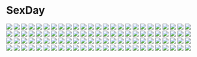 # SexDay
![](https://konachan.com/image/5e0d9bf0e70412c54c4691ebecb4b141/Konachan.com%20-%20214506%20animal%20bat%20bicolored_eyes%20blonde_hair%20blush%20breasts%20fang%20long_hair%20nude%20syroh%20tagme_%28character%29%20third-party_edit%20towel.jpg)
![](https://konachan.com/image/f80ae7145f3cac2cdd8741779a582c28/Konachan.com%20-%20291511%20blue_hair%20close%20drink%20food%20fruit%20kotonoha_aoi%20long_hair%20ominaeshi%20orange_%28fruit%29%20red_eyes%20school_uniform%20voiceroid.jpg)
![](https://konachan.com/jpeg/64238b40ad3ae5724a2f10dec7b44635/Konachan.com%20-%20288449%202girls%20bandaid%20cropped%20headdress%20mika_pikazo%20nurse%20original%20pink_hair%20ponytail%20red_eyes%20short_hair%20twins%20waifu2x%20wristwear.jpg)
![](https://konachan.com/jpeg/70280dbbbfde2fbc7aabdb4f94b005ed/Konachan.com%20-%20272192%20aqua_eyes%20blonde_hair%20blush%20breast_hold%20breasts%20choker%20game_cg%20long_hair%20nipples%20nude%20ponytail%20pussy%20thighhighs%20uncensored%20wanaca%20wristwear.jpg)
![](https://konachan.com/image/363427bfac0353566346a04f2feafe6f/Konachan.com%20-%20198838%20ass%20barefoot%20black_hair%20dress%20erect_nipples%20hestia_%28danmachi%29%20long_hair%20no_bra%20panties%20see_through%20torisan%20twintails%20underwear.jpg)
![](https://konachan.com/jpeg/e1abb1e61a5c9f87ae58441a297e03b6/Konachan.com%20-%20182181%20animal_ears%20hagimura_suzu%20igarashi_kaede%20seitokai_yakuindomo%20uomi.jpg)
![](https://konachan.com/jpeg/6ca2ca9c9e7ae6f6f60c41a01ea31926/Konachan.com%20-%20272424%20armor%20game_cg%20mirror_%28game%29%20purple_eyes%20purple_hair%20samurai%20tagme_%28artist%29%20warrior_ketsuno_ana%20weapon.jpg)
![](https://konachan.com/image/17a6450fe482b11af3799e63b170e992/Konachan.com%20-%20179678%20animal_ears%20bed%20bell%20blush%20bra%20breasts%20catgirl%20cleavage%20long_hair%20music%20original%20panties%20pink_hair%20red_eyes%20ribbons%20stockings%20tail%20underwear%20wristwear.jpg)
![](https://konachan.com/image/d540eb67a7a0616800fa160ab169910a/Konachan.com%20-%20280740%20black_hair%20bow%20flowers%20original%20rolua%20school_uniform%20short_hair%20tears%20yellow_eyes.jpg)
![](https://konachan.com/jpeg/121ffaf6605bb0c011c5619f8d437e4a/Konachan.com%20-%20268871%20anthropomorphism%20blonde_hair%20blush%20breasts%20close%20cum%20green_eyes%20kantai_collection%20lolicept%20long_hair%20nipples%20sex%20shirt_lift%20twintails%20wet.jpg)
![](https://konachan.com/image/e5ac6e8e3e22c7a4a78f4425a03cb7f7/Konachan.com%20-%20154393%20black_hair%20blood%20blue_eyes%20gloves%20katana%20long_hair%20original%20ribbons%20scarf%20skirt%20sword%20thighhighs%20tokiti%20weapon.jpg)
![](https://konachan.com/image/d9e8515f58f5727836f39dfea92e49d2/Konachan.com%20-%20205686%20dlsite.com%20elle_sweet%20original%20refeia.jpg)
![](https://konachan.com/image/bee3f524d0e2ea26429574085f5d9ec2/Konachan.com%20-%20105412%20animal_ears%20hat%20inubashiri_momiji%20junwool%20red_eyes%20touhou%20tree%20water%20waterfall%20wolfgirl.jpg)
![](https://konachan.com/image/b8e4b5cf9353915ff9d18a65b5a86149/Konachan.com%20-%2076303%20akiyama_mio%20hajime%20hirasawa_yui%20k-on%21%20manabe_nodoka%20school_uniform%20tainaka_ritsu.jpg)
![](https://konachan.com/image/8a4de98b98280bb797dfae6f0f6f14ee/Konachan.com%20-%20219594%20aliasing%20lee_%28saraki%29%20original%20saraki.jpg)
![](https://konachan.com/image/9d627db31a9f21f572edaf2a00c40230/Konachan.com%20-%20194864%20blush%20breasts%20censored%20mont_tadashi%20no_bra%20nopan%20original%20purple_eyes%20purple_hair%20pussy%20shirt_lift%20short_hair%20skirt%20spread_legs%20wet.jpg)
![](https://konachan.com/image/d1ba5acaaf4c897037a77206735dc6e3/Konachan.com%20-%20253830%20drink%20erect_nipples%20fate_%28series%29%20flowers%20horns%20kimono%20ljs35795%20moon%20navel%20night%20purple_eyes%20purple_hair%20sake%20short_hair%20sky%20thighhighs%20wet.jpg)
![](https://konachan.com/image/3e5ca73e4828168e5f411515d163112c/Konachan.com%20-%2013484%20calendar%20daidouji_tomoyo%20food%20fruit%20kinomoto_sakura%20li_syaoran%20mihara_chiharu%20moonknives%20sasaki_rika%20swimsuit%20watermelon%20yanagisawa_naoko.jpg)
![](https://konachan.com/jpeg/2f34b4000d63a52b7f528939e14dfc98/Konachan.com%20-%2095790%20anekano%20aqua_eyes%20breasts%20brown_hair%20chococo%20game_cg%20moo_%28umineko%29%20nipples%20noyama_tsubaki%20nude%20towel.jpg)
![](https://konachan.com/image/c242721cbf890976beae7259d5ef3d7b/Konachan.com%20-%20151411%20animal_ears%20apple%20brown_hair%20food%20fruit%20horo%20kawakami_rokkaku%20necklace%20ookami_to_koushinryou%20red_eyes%20tail.jpg)
![](https://konachan.com/image/c149dc3cfdb11c4a86b7af21e88ec2de/Konachan.com%20-%2026755%20blood_%28anime%29%20haji%20otonashi_saya.jpg)
![](https://konachan.com/image/9ef0b9bf8627a99ba457a2c8806a6119/Konachan.com%20-%2023098%20adumi_tohru.jpg)
![](https://konachan.com/jpeg/a49648e7584abb5836d0a6f1a912b2ca/Konachan.com%20-%20305720%20angel%20barefoot%20denki_ryu%20dress%20halo%20lolita_fashion%20original%20polychromatic%20ribbons%20twintails%20wings.jpg)
![](https://konachan.com/jpeg/c741d7aebf7071021eac00952060c370/Konachan.com%20-%20247031%20brown_hair%20flowers%20original%20short_hair%20spencer_sais%20wings.jpg)
![](https://konachan.com/jpeg/cb2a5a2ccf90619b32ffb3f1e1635adb/Konachan.com%20-%20108787%20blush%20breast_hold%20dengeki_daisy%20kurebayashi_teru%20monochrome%20necklace%20third-party_edit.jpg)
![](https://konachan.com/image/a9739e59f7aeb46c06d29b6a1700f696/Konachan.com%20-%20145359%20kamisama_no_memo_chou%20shionji_yuuko.jpg)
![](https://konachan.com/image/274ba3794aa544211e5ff4a8c6cc9252/Konachan.com%20-%2041136%20shinkyoku_soukai_polyphonica.jpg)
![](https://konachan.com/jpeg/23d4a4cffa1a57e4ebfbd261dbf32918/Konachan.com%20-%20248882%20aliasing%20ass%20blush%20breasts%20brown_hair%20kekemotsu%20original%20short_hair%20sideboob%20undressing%20white.jpg)
![](https://konachan.com/jpeg/69044ca3c37e597d3ca451cbd9cf9226/Konachan.com%20-%2084518%20brown_eyes%20brown_hair%20close%20logo%20misaka_mikoto%20school_uniform%20short_hair%20to_aru_kagaku_no_railgun%20to_aru_majutsu_no_index%20transparent%20vector.jpg)
![](https://konachan.com/jpeg/1f6075dcceb3bd14f38e7411fd9d3dfe/Konachan.com%20-%20154423%20aaaa%20breasts%20brown_eyes%20nipples%20no_bra%20white.jpg)
![](https://konachan.com/jpeg/689ac28f0fb7ba1fc43fd22739f8c0b8/Konachan.com%20-%2069888%20baka_to_test_to_shoukanjuu%20blush%20himeji_mizuki%20pink%20pink_hair%20school_uniform%20vector.jpg)
![](https://konachan.com/image/d70f5d397c531c8dbe965e556182ca7b/Konachan.com%20-%20107678%20all_male%20aqua_eyes%20blonde_hair%20kagamine_len%20len_append%20male%20vocaloid.jpg)
![](https://konachan.com/image/7010eecdf0d2744e0ca785e1e50730cd/Konachan.com%20-%20187710%20card_captor_sakura%20clouds%20gloves%20kinomoto_sakura%20moai%20petals%20wand.jpg)
![](https://konachan.com/image/48af40bd3c6e9f70537c7c12155b2e94/Konachan.com%20-%20178754%20green_hair%20gumi%20headphones%20inco_%28mini%29%20phone%20socks%20vocaloid.jpg)
![](https://konachan.com/jpeg/73275a35ea5b26165e96b5ad67853ec3/Konachan.com%20-%20239532%20brown_eyes%20brown_hair%20headband%20ragho_no_erika%20school_uniform%20short_hair%20skirt%20suzumiya_haruhi%20suzumiya_haruhi_no_yuutsu%20white.jpg)
![](https://konachan.com/image/a356867e4115b8afe5feea972665b2e4/Konachan.com%20-%20184979%20akame_ga_kill%21%20blush%20breasts%20mine_%28akame_ga_kill%21%29%20navel%20nipples%20panties%20pink_eyes%20pink_hair%20to_kichiro%20topless%20twintails%20underwear.jpg)
![](https://konachan.com/jpeg/133642239caf43cf0c9d73274ad7dbae/Konachan.com%20-%20211062%20anthropomorphism%20boat%20capura_lin%20fireworks%20japanese_clothes%20lolita_fashion%20pink_hair%20ponytail%20red_eyes%20sergestid_shrimp_in_tungkang%20waifu2x%20xuan_ying.jpg)
![](https://konachan.com/image/d89a33ac120167eda1ec8ee4e2022ec4/Konachan.com%20-%20119745%20black_hair%20dress%20green_eyes%20hanno%20headband%20long_hair%20original%20tagme.jpg)
![](https://konachan.com/jpeg/cf541f792c5c82841950796585b48878/Konachan.com%20-%20219425%20blush%20bow%20brown_hair%20candy%20fan%20festival%20fireworks%20green_eyes%20kantoku%20long_hair%20purple_eyes%20red_eyes%20scan%20short_hair%20summer%20twintails%20watermark%20yukata.jpg)
![](https://konachan.com/image/0bf2341d06fa1353a7b06b060128e9f8/Konachan.com%20-%2030799%20apron%20bloomers%20capcom%20flat_chest%20green_eyes%20headband%20hibiki_misora%20ishihara_yuuji%20red_hair%20rockman%20short_hair%20thighhighs%20waitress%20zettai_ryouiki.jpg)
![](https://konachan.com/jpeg/43481a9c063fa014ea44b4213b0bb3bc/Konachan.com%20-%20223269%20blush%20boots%20breasts%20demon%20game_cg%20garter%20gloves%20horns%20long_hair%20nipples%20nopan%20red_eyes%20succubus%20tail%20thighhighs%20torn_clothes%20wanaca%20winged_cloud%20wings.jpg)
![](https://konachan.com/image/62c968c7c35b5fe043fa1694d68d1deb/Konachan.com%20-%20137861%202girls%20original%20pinkwaters%20shoujo_ai%20tagme.jpg)
![](https://konachan.com/image/2c417913a5aafb7e328a4981c6191766/Konachan.com%20-%2025687%20all_male%20black_hair%20headband%20male%20mask%20momochi_zabuza%20naruto%20sword%20tattoo%20weapon.jpg)
![](https://konachan.com/jpeg/4820e572e69905763cf29da89012145b/Konachan.com%20-%20159661%20hatsune_miku%20hewsack%20league_of_legends%20sona_buvelle%20vocaloid.jpg)
![](https://konachan.com/image/11dc66b101ebe78aa1ec873c0d054b86/Konachan.com%20-%2054923%20ayanami_rei%20bikini%20ikari_shinji%20makinami_mari_illustrious%20nagisa_kaworu%20neon_genesis_evangelion%20soryu_asuka_langley%20swimsuit.jpg)
![](https://konachan.com/jpeg/d6f3599cedc3859f1c6e2c55c1d18ca5/Konachan.com%20-%20229471%20aqua_eyes%20ass%20blush%20bra%20game_cg%20kimi_to_yumemishi%20laplacian%20long_hair%20nishizaki_yui%20panties%20red_hair%20shimofuri%20underwear%20undressing.jpg)
![](https://konachan.com/image/27312fb9d35c2f4721b902d567dcfcc1/Konachan.com%20-%20178917%20bandaid%20blue_hair%20boots%20braids%20graffiti%20gun%20jinx_%28league_of_legends%29%20kimura_daisuke%20league_of_legends%20long_hair%20red_eyes%20shorts%20weapon.jpg)
![](https://konachan.com/jpeg/8635389b27b7163a0d44221e5040b23b/Konachan.com%20-%20149802%20game_cg%20navel_%28company%29%20suzuhira_hiro%20tsuki_ni_yorisou_otome_no_sahou%20ursule_fleur_jeanmaire.jpg)
![](https://konachan.com/image/db9e0806fa17e3b052056eb9cf0de411/Konachan.com%20-%2040283%20seto_no_hanayome%20seto_san.jpg)
![](https://konachan.com/image/8e08eb03ca964a6fc9b6e350b5d31838/Konachan.com%20-%20307342%20blonde_hair%20blue_eyes%20breasts%20choker%20cleavage%20close%20headband%20long_hair%20nori_tamago%20parody%20sailor_moon%20school_uniform%20tsukino_usagi%20twintails.jpg)
![](https://konachan.com/image/2bd329b2cadbb9fd814c7aef7e43fba8/Konachan.com%20-%20260744%20blonde_hair%20bow%20breasts%20brown_eyes%20brown_hair%20flowers%20hat%20koissa%20long_hair%20maribel_han%20necklace%20petals%20pink_hair%20purple_eyes%20short_hair%20touhou%20tree.jpg)
![](https://konachan.com/image/dc09da165037c6f4f2dfb69dce0582b8/Konachan.com%20-%20296735%20blush%20bow%20building%20city%20clouds%20drink%20long_hair%20original%20pink_eyes%20skirt%20sky%20water%20yumesaki.jpg)
![](https://konachan.com/jpeg/631687d191b6154a95ae21291ecda6e2/Konachan.com%20-%20179938%20aldehyde%20barefoot%20breasts%20brown_eyes%20brown_hair%20couch%20drink%20moonshiner%20navel%20nipples%20original%20panties%20short_hair%20topless%20towel%20underwear.jpg)
![](https://konachan.com/image/78b01b3ea2d0a8563740bf90d6913c14/Konachan.com%20-%20195730%20black_hair%20blush%20breasts%20gray_eyes%20long_hair%20navel%20nipples%20open_shirt%20original%20rand_%28artist%29.jpg)
![](https://konachan.com/image/335d8bc972885fe64e3d2cb8e964eb3f/Konachan.com%20-%20204130%20blush%20bra%20drink%20erect_nipples%20original%20panties%20pink_eyes%20rain%20rankiryuu%20see_through%20short_hair%20skirt%20tie%20underwear%20water%20wet%20white_hair.jpg)
![](https://konachan.com/jpeg/038ee8116bb717a0a1857fb845d876ab/Konachan.com%20-%20199395%20blue_eyes%20blush%20breasts%20brown_hair%20censored%20cum%20game_cg%20long_hair%20navel%20nipples%20nude%20penis%20purple_eyes%20pussy%20ribbons%20sex%20takatou_risa%20twintails%20wink.jpg)
![](https://konachan.com/image/8ecf53c4aa36b7a1db11686bd482dd77/Konachan.com%20-%20265401%20black_hair%20brown_eyes%20dress%20nasu%20original%20scenic%20shade%20short_hair%20stairs%20tree.jpg)
![](https://konachan.com/image/1bf2bbe701ee6932490a5facca7454b2/Konachan.com%20-%205747%20battle_club%20panties%20underwear.jpg)
![](https://konachan.com/image/9615216ff4e8ba1d3273ceebe6e734a4/Konachan.com%20-%2083143%20kagamine_len%20kagamine_rin%20male%20vocaloid.jpg)
![](https://konachan.com/jpeg/8f5add6d453088f5f293225a9a3eb0a0/Konachan.com%20-%2061731%20alisa_bannings%20amy_limiette%20arf%20chrono_harlaown%20fate_testarossa%20lindy_harlaown%20shamal%20signum%20takamachi_nanoha%20vita%20yagami_hayate%20yuuno_scrya%20zafira.jpg)
![](https://konachan.com/image/b18b2858b5e90f4983f6a727ec3248a7/Konachan.com%20-%20263263%20anus%20ass%20blonde_hair%20blush%20book%20bra%20computer%20cum%20kneehighs%20long_hair%20mjn%20open_shirt%20panties%20panty_pull%20pubic_hair%20pussy%20skirt%20uncensored%20underwear.jpg)
![](https://konachan.com/jpeg/1fd2efd07e0d6e1e376d616c45bf0fcd/Konachan.com%20-%20132973%20blush%20breasts%20cropped%20cube%20kantoku%20loli%20nipples%20nude%20pink_hair%20ribbons%20scan%20your_diary%20yua.jpg)
![](https://konachan.com/image/8d2583fa43e475f84b85279edaaac5fb/Konachan.com%20-%20245913%20chain%20elbow_gloves%20gloves%20hatsune_miku%20long_hair%20tagme_%28artist%29%20tears%20twintails%20vocaloid%20water.jpg)
![](https://konachan.com/jpeg/e585345a986a90a110688496732837d6/Konachan.com%20-%2089638%20bed%20blood%20blue_hair%20blush%20bra%20breasts%20censored%20furukawa_yui%20game_cg%20kuroya_shinobu%20nipples%20penis%20pussy%20sex%20trumple%20underwear.jpg)
![](https://konachan.com/jpeg/792c47d09bca1aee09d466087fe9bc25/Konachan.com%20-%20290803%20apron%20blonde_hair%20blue_eyes%20clouds%20dress%20headdress%20long_hair%20maid%20nikek96%20original%20pantyhose%20pointed_ears%20sky%20tree%20wristwear.jpg)
![](https://konachan.com/jpeg/9c48da16ad72b85984aba95292b87fa0/Konachan.com%20-%2087852%20blonde_hair%20chibi%20long_hair%20stockings%20takasu_yasuko%20toradora%20white.jpg)
![](https://konachan.com/image/ba89bc282d00e40401ad41fc77b0eccb/Konachan.com%20-%20264662%202girls%20animal%20black_hair%20braids%20breasts%20brown_eyes%20chitekkurin%20fish%20flowers%20long_hair%20original%20robot%20techgirl%20white_hair.jpg)
![](https://konachan.com/jpeg/698fef05d6310388b254443df25e02e7/Konachan.com%20-%20119284%20blush%20breast_grab%20breasts%20cabbit%20cleavage%20game_cg%20goth-loli%20gray_hair%20knife%20lolita_fashion%20midori_no_umi%20saeki_hokuto%20sara_%28midori_no_umi%29%20weapon.jpg)
![](https://konachan.com/image/a6f13f154651938641cad812c596c8da/Konachan.com%20-%20193555%20bikini%20swimsuit%20tamako_market%20tokiwa_midori%20tonotyama.jpg)
![](https://konachan.com/jpeg/53d62c9292f39a23270781dfaf9bc3eb/Konachan.com%20-%20287357%20barefoot%20beach%20blush%20bow%20brown_hair%20building%20city%20kantoku%20original%20pink_eyes%20scan%20school_uniform%20short_hair%20skirt%20skirt_lift%20water.jpg)
![](https://konachan.com/image/d540312071e9db065f6f6f86543153a4/Konachan.com%20-%20242474%20all_male%20animal%20apple%20autumn%20bandage%20barefoot%20elsword%20food%20fruit%20long_hair%20male%20pink_hair%20red_eyes%20scenic%20sword%20tail%20tree%20umbrella%20water%20weapon%20wolf.jpg)
![](https://konachan.com/jpeg/08b12a11255b8f3489fd8bce01dc45ea/Konachan.com%20-%20293360%20beach%20boots%20breasts%20elbow_gloves%20game_cg%20gloves%20mario_%28mario_portal%29%20nipples%20nude%20pubic_hair%20sailor_moon%20spread_legs%20tsukino_usagi.jpg)
![](https://konachan.com/jpeg/7861b8de9d4b2c8f5f7f359086644835/Konachan.com%20-%20212676%20bell%20bikini_top%20blue_eyes%20bow%20breasts%20christmas%20fingering%20long_hair%20nipples%20nopan%20panties%20panty_pull%20ponytail%20short_hair%20thighhighs%20underwear%20yuri.jpg)
![](https://konachan.com/jpeg/9eb55939af4842465d61891b70db5346/Konachan.com%20-%20233290%20black_hair%20braids%20breasts%20censored%20elsa_granhilte%20knife%20navel%20nipples%20no_bra%20nopan%20open_shirt%20pantyhose%20purple_eyes%20pussy%20yoshimo.jpg)
![](https://konachan.com/jpeg/4e7f39899b71de01978b4185d3221376/Konachan.com%20-%20228085%20aliasing%20aqua_hair%20bow%20braids%20brown_eyes%20brown_hair%20dark_skin%20dress%20group%20hat%20kneehighs%20long_hair%20original%20pink_hair%20short_hair%20sleeping%20tiv%20twintails.jpg)
![](https://konachan.com/image/2984f9c32f493c0282550d4ed600a2cc/Konachan.com%20-%20237720%20ass%20blonde_hair%20blush%20computer%20drink%20food%20gabriel_dropout%20gabriel_white_tenma%20headphones%20long_hair%20nopan%20panties%20purple_eyes%20tem%2B%20underwear.jpg)
![](https://konachan.com/image/1f21d6b5ea4056a601cb944ac597d2b5/Konachan.com%20-%2022580%20alice_carroll%20aria.jpg)
![](https://konachan.com/image/1082ae65d567d80dff41ab19a07c9483/Konachan.com%20-%2091945%20fan%20group%20hakurei_reimu%20izayoi_sakuya%20katana%20knife%20konpaku_youmu%20maid%20miko%20remilia_scarlet%20sword%20touhou%20vampire%20weapon%20witch%20yakumo_yukari.jpg)
![](https://konachan.com/jpeg/5083cb9f90987db1fc31fcce9ac26660/Konachan.com%20-%20274422%20bow%20brown_hair%20cropped%20cuna_%28qunya%29%20dangan-ronpa%20gradient%20harukawa_maki%20long_hair%20new_dangan-ronpa_v3%20red_eyes%20school_uniform%20twintails.jpg)
![](https://konachan.com/image/b7a6126ed4e822cdf85600a9ef1e037f/Konachan.com%20-%20259337%20blonde_hair%20bow%20fang%20flandre_scarlet%20pointed_ears%20ponytail%20red_eyes%20tagme_%28artist%29%20teddy_bear%20thighhighs%20touhou%20vampire%20white%20wings.jpg)
![](https://konachan.com/image/004174f5238fdb9d6bc9c211b3917f72/Konachan.com%20-%20294408%20ass%20blonde_hair%20blush%20cameltoe%20close%20dark_skin%20fujirin%20original%20panties%20pubic_hair%20purple_eyes%20school_uniform%20short_hair%20skirt_lift%20underwear%20wink.jpg)
![](https://konachan.com/image/48d30d593fa99fcb3b178bb1c67a6da5/Konachan.com%20-%2039005%20animal_ears%20catgirl%20gothic%20nagato_yuki%20namamo_nanase%20suzumiya_haruhi_no_yuutsu%20thighhighs.jpg)
![](https://konachan.com/image/4a88ae2cd67e1029b8210c82afec6281/Konachan.com%20-%2098508%20blonde_hair%20dress%20flandre_scarlet%20flowers%20greave%20hat%20red_eyes%20short_hair%20sword%20tattoo%20touhou%20vampire%20weapon%20wings.jpg)
![](https://konachan.com/jpeg/ccb8804c87472f605f754b5f27eb9c7b/Konachan.com%20-%20265515%20animal_ears%20black_hair%20breasts%20cameltoe%20catgirl%20game_cg%20green_eyes%20long_hair%20nipples%20open_shirt%20panties%20ribbons%20skirt_lift%20skyfish%20tail%20underwear.jpg)
![](https://konachan.com/image/f330900d022a879908644eef399cf0d9/Konachan.com%20-%2035812%20barefoot%20bikini%20breasts%20brown_eyes%20brown_hair%20cleavage%20erect_nipples%20gradient%20long_hair%20mobile_suit_gundam%20navel%20swimsuit%20tadano_akira%20vector.jpg)
![](https://konachan.com/image/b766fef9c04a2b410aedd254ecb525d9/Konachan.com%20-%2083464%20blonde_hair%20blue_eyes%20bow%20brown_hair%20hug%20long_hair%20short_hair.jpg)
![](https://konachan.com/image/501104701c1bd7083bdafcccb41fca5f/Konachan.com%20-%20150150%20escu%3Ade%20himegoto_masquerade_ojousama-tachi_no_tawamure%20hirasaka_eri%20mikeou%20mitsurugi_maya%20petals%20school_uniform%20shirahane_itsuki%20thighhighs.jpg)
![](https://konachan.com/jpeg/e0ee18386ad97e4dd138283c687e3475/Konachan.com%20-%20256103%20bakemonogatari%20black_hair%20breasts%20close%20cropped%20glasses%20hanekawa_tsubasa%20long_hair%20nipples%20open_shirt%20ribbons%20school_uniform%20steamy_tomato%20waifu2x.jpg)
![](https://konachan.com/jpeg/d8a2a3901eee570459cf180ceb4be577/Konachan.com%20-%20177333%20breasts%20dandelion%20game_cg%20iwakura_kanata%20matsuno_canel%20navel%20nipples%20nopan%20pussy%20spread_pussy%20uncensored.jpg)
![](https://konachan.com/jpeg/8654080dbbe29c20500b56ed1938977e/Konachan.com%20-%2098547%20black_hair%20game_cg%20hananomiya_ako%20long_hair%20nishimata_aoi%20purple_eyes%20school_uniform%20sekai_seifuku_kanojo.jpg)
![](https://konachan.com/jpeg/22e5c0fbf8e6c44bc9a33083741abb84/Konachan.com%20-%2059894%20canaan%20canaan_%28character%29%20transparent%20vector.jpg)
![](https://konachan.com/jpeg/b4475871647432207c0f742820cf1a49/Konachan.com%20-%20268756%20animal_ears%20black_hair%20building%20bunny_ears%20drink%20green_eyes%20hoodie%20long_hair%20natori_youkai%20original%20school_uniform%20skirt%20stairs%20tail%20thighhighs%20tie.jpg)
![](https://konachan.com/image/826639d09a2730b4304e6dc14a13c0f2/Konachan.com%20-%2095165%20dark_skin%20franco_il_nero%20green_eyes%20gun%20nitroplus%20ni%CE%B8%20weapon%20white_hair%20zoku_satsuriku_no_jango.jpg)
![](https://konachan.com/image/74aa3cb042c1c944bddc6202cc5b48c0/Konachan.com%20-%2065588%20arcana_heart%20game_cg%20tagme%20weapon.jpg)
![](https://konachan.com/jpeg/2d3a123be59deb7c42808eb590b43502/Konachan.com%20-%20149143%20chuning_lover%20eru_alfred%20game_cg%20koso%20tougetsuin_aisu.jpg)
![](https://konachan.com/image/fc0e777f478d38b743500639cd76e16d/Konachan.com%20-%2056235%20black_hair%20blonde_hair%20brown_hair%20long_hair%20short_hair%20tagme%20white.jpg)
![](https://konachan.com/image/fec7aca1c3581f0f16a454c3d8b17298/Konachan.com%20-%2019012%20green_eyes%20okusama_wa_mahou_shoujo%20pink_hair%20ureshiko_asaba.jpg)
![](https://konachan.com/jpeg/4678cb539f2289221ce9a49368d48b13/Konachan.com%20-%2082735%20hatsune_miku%20twintails%20vocaloid%20white.jpg)
![](https://konachan.com/jpeg/d11f506a9eb71d5b8d56bbc80b622511/Konachan.com%20-%20209082%20animal%20cat%20glasses%20lulu_season%20original%20thighhighs%20witch.jpg)
![](https://konachan.com/image/36f8bddfa743947485397b29d8a7051f/Konachan.com%20-%20190599%20animal%20azumi_kazuki%20blush%20breasts%20dress%20headdress%20logo%20long_hair%20maid%20nipples%20open_shirt%20panties%20pink_eyes%20pink_hair%20sheep%20thighhighs%20underwear%20wet.jpg)
